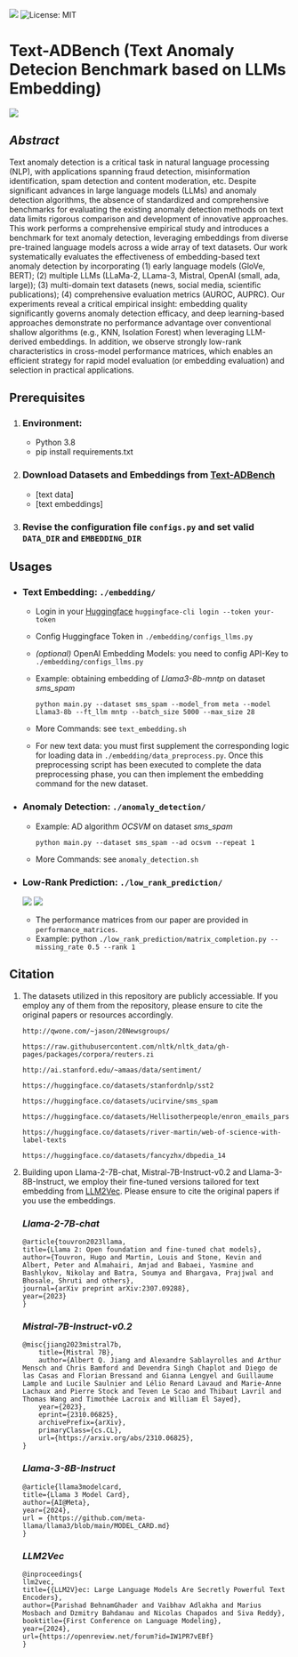 ![](https://img.shields.io/badge/-Python-3776AB?style=flat&logo=Python&logoColor=ffffff)
![License: MIT](https://img.shields.io/badge/License-MIT-yellow.svg)

# Text-ADBench (Text Anomaly Detecion Benchmark based on LLMs Embedding)

![](./figs/flowchart.PNG)


## *Abstract*
Text anomaly detection is a critical task in natural language processing (NLP), with applications spanning fraud detection, misinformation identification, spam detection and content moderation, etc. Despite significant advances in large language models (LLMs) and anomaly detection algorithms, the absence of standardized and comprehensive benchmarks for evaluating the existing anomaly detection methods on text data limits rigorous comparison and development of innovative approaches. This work performs a comprehensive empirical study and introduces a benchmark for text anomaly detection, leveraging embeddings from diverse pre-trained language models across a wide array of text datasets. Our work systematically evaluates the effectiveness of embedding-based text anomaly detection by incorporating (1) early language models (GloVe, BERT); (2) multiple LLMs (LLaMa-2, LLama-3, Mistral, OpenAI (small, ada, large)); (3) multi-domain text datasets (news, social media, scientific publications); (4) comprehensive evaluation metrics (AUROC, AUPRC). 
Our experiments reveal a critical empirical insight: embedding quality significantly governs anomaly detection efficacy, and deep learning-based approaches demonstrate no performance advantage over conventional shallow algorithms (e.g., KNN, Isolation Forest) when leveraging LLM-derived embeddings.
In addition, we observe strongly low-rank characteristics in cross-model performance matrices, which enables an efficient strategy for rapid model evaluation (or embedding evaluation) and selection in practical applications.

## **Prerequisites**
1. ### Environment:
    - Python 3.8
    - pip install requirements.txt

2. ### Download Datasets and Embeddings from [Text-ADBench](https://huggingface.co/datasets/Feng-001/Text-ADBench)
    - [text data] 
    - [text embeddings]

3. ### Revise the configuration file `configs.py` and set valid `DATA_DIR` and `EMBEDDING_DIR`

## **Usages**

- ### Text Embedding: `./embedding/`
    - Login in your [Huggingface](https://huggingface.co/) `huggingface-cli login --token your-token`
    - Config Huggingface Token in `./embedding/configs_llms.py`
    - *(optional)* OpenAI Embedding Models: you need to config API-Key to  `./embedding/configs_llms.py`
    - Example: obtaining embedding of *Llama3-8b-mntp* on dataset *sms_spam*

        `python main.py --dataset sms_spam --model_from meta --model Llama3-8b --ft_llm mntp --batch_size 5000 --max_size 28`
    - More Commands: see `text_embedding.sh`
    - For new text data: you must first supplement the corresponding logic for loading data in `./embedding/data_preprocess.py`. Once this preprocessing script has been executed to complete the data preprocessing phase, you can then implement the embedding command for the new dataset.

- ### Anomaly Detection: `./anomaly_detection/`
    - Example: AD algorithm *OCSVM* on dataset *sms_spam*

        `python main.py --dataset sms_spam --ad ocsvm --repeat 1`
    - More Commands: see `anomaly_detection.sh`


- ### Low-Rank Prediction: `./low_rank_prediction/`

    ![](./figs/low_rank.PNG)
    ![](./figs/prediction.PNG)

    - The performance matrices from our paper are provided in `performance_matrices`.
    - Example: python `./low_rank_prediction/matrix_completion.py --missing_rate 0.5 --rank 1`


## **Citation**
1. The datasets utilized in this repository are publicly accessiable. If you employ any of them from the repository, please ensure to cite the original papers or resources accordingly.

    ```
    http://qwone.com/~jason/20Newsgroups/
    
    https://raw.githubusercontent.com/nltk/nltk_data/gh-pages/packages/corpora/reuters.zi

    http://ai.stanford.edu/~amaas/data/sentiment/

    https://huggingface.co/datasets/stanfordnlp/sst2

    https://huggingface.co/datasets/ucirvine/sms_spam

    https://huggingface.co/datasets/Hellisotherpeople/enron_emails_parsed

    https://huggingface.co/datasets/river-martin/web-of-science-with-label-texts

    https://huggingface.co/datasets/fancyzhx/dbpedia_14
    ```

2. Building upon Llama-2-7B-chat, Mistral-7B-Instruct-v0.2 and Llama-3-8B-Instruct, we employ their fine-tuned versions tailored for text embedding from [LLM2Vec](https://github.com/McGill-NLP/llm2vec/tree/main). Please ensure to cite the original papers if you use the embeddings.

    ### *Llama-2-7B-chat*
    ```
    @article{touvron2023llama,
    title={Llama 2: Open foundation and fine-tuned chat models},
    author={Touvron, Hugo and Martin, Louis and Stone, Kevin and Albert, Peter and Almahairi, Amjad and Babaei, Yasmine and Bashlykov, Nikolay and Batra, Soumya and Bhargava, Prajjwal and Bhosale, Shruti and others},
    journal={arXiv preprint arXiv:2307.09288},
    year={2023}
    }
    ```
    ### *Mistral-7B-Instruct-v0.2*
    ```
    @misc{jiang2023mistral7b,
        title={Mistral 7B}, 
        author={Albert Q. Jiang and Alexandre Sablayrolles and Arthur Mensch and Chris Bamford and Devendra Singh Chaplot and Diego de las Casas and Florian Bressand and Gianna Lengyel and Guillaume Lample and Lucile Saulnier and Lélio Renard Lavaud and Marie-Anne Lachaux and Pierre Stock and Teven Le Scao and Thibaut Lavril and Thomas Wang and Timothée Lacroix and William El Sayed},
        year={2023},
        eprint={2310.06825},
        archivePrefix={arXiv},
        primaryClass={cs.CL},
        url={https://arxiv.org/abs/2310.06825}, 
    }
    ```
    ### *Llama-3-8B-Instruct*
    ```
    @article{llama3modelcard,
    title={Llama 3 Model Card},
    author={AI@Meta},
    year={2024},
    url = {https://github.com/meta-llama/llama3/blob/main/MODEL_CARD.md}
    }
    ```
    ### *LLM2Vec*
    ```
    @inproceedings{
    llm2vec,
    title={{LLM2V}ec: Large Language Models Are Secretly Powerful Text Encoders},
    author={Parishad BehnamGhader and Vaibhav Adlakha and Marius Mosbach and Dzmitry Bahdanau and Nicolas Chapados and Siva Reddy},
    booktitle={First Conference on Language Modeling},
    year={2024},
    url={https://openreview.net/forum?id=IW1PR7vEBf}
    }
    ```








